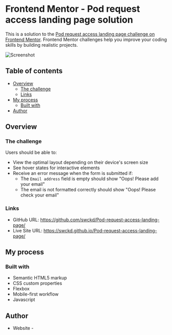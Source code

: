 # Frontend Mentor - Pod request access landing page solution

This is a solution to the [Pod request access landing page challenge on Frontend Mentor](https://www.frontendmentor.io/challenges/pod-request-access-landing-page-eyTmdkLSG). Frontend Mentor challenges help you improve your coding skills by building realistic projects.

![Screenshot](https://github.com/swckd/Pod-request-access-landing-page//blob/gh-pages/assets/screenshot.png?raw=true)

## Table of contents

- [Overview](#overview)
  - [The challenge](#the-challenge)
  - [Links](#links)
- [My process](#my-process)
  - [Built with](#built-with)
- [Author](#author)

## Overview

### The challenge

Users should be able to:

- View the optimal layout depending on their device's screen size
- See hover states for interactive elements
- Receive an error message when the form is submitted if:
  - The `Email address` field is empty should show "Oops! Please add your email"
  - The email is not formatted correctly should show "Oops! Please check your email"

### Links

- GitHub URL: https://github.com/swckd/Pod-request-access-landing-page/
- Live Site URL: https://swckd.github.io/Pod-request-access-landing-page/

## My process

### Built with

- Semantic HTML5 markup
- CSS custom properties
- Flexbox
- Mobile-first workflow
- Javascript

## Author

- Website - 
